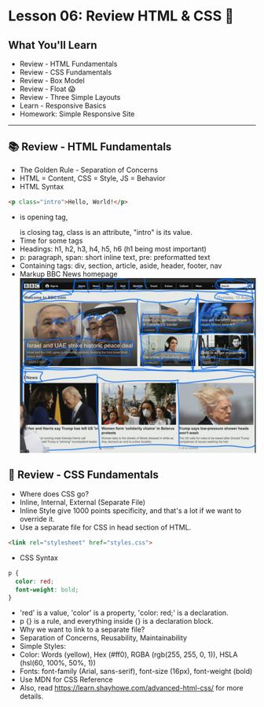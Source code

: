 # Lesson 06: Review HTML & CSS 🚀

## **What You'll Learn**
- Review - HTML Fundamentals
- Review - CSS Fundamentals
- Review - Box Model
- Review - Float 😱
- Review - Three Simple Layouts
- Learn - Responsive Basics
- Homework: Simple Responsive Site

---

## 📚 **Review - HTML Fundamentals**
- The Golden Rule - Separation of Concerns
- HTML = Content, CSS = Style, JS = Behavior
- HTML Syntax
```html
<p class="intro">Hello, World!</p>
```
- <p> is opening tag, </p> is closing tag, class is an attribute, "intro" is its value.
- Time for some tags
- Headings: h1, h2, h3, h4, h5, h6 (h1 being most important)
- p: paragraph, span: short inline text, pre: preformatted text
- Containing tags: div, section, article, aside, header, footer, nav
- Markup BBC News homepage
![BBC News](./bbc.png)

## 🎨 **Review - CSS Fundamentals**
- Where does CSS go?
- Inline, Internal, External (Separate File)
- Inline Style give 1000 points specificity, and that's a lot if we want to override it.
- Use a separate file for CSS in head section of HTML.
```html
<link rel="stylesheet" href="styles.css">
```
- CSS Syntax
```css
p {
  color: red;
  font-weight: bold;
}
```
- 'red' is a value, 'color' is a property, 'color: red;' is a declaration.
- p {} is a rule, and everything inside {} is a declaration block.
- Why we want to link to a separate file?
- Separation of Concerns, Reusability, Maintainability
- Simple Styles:
- Color: Words (yellow), Hex (#ff0), RGBA (rgb(255, 255, 0, 1)), HSLA (hsl(60, 100%, 50%, 1))
- Fonts: font-family (Arial, sans-serif), font-size (16px), font-weight (bold)
- Use MDN for CSS Reference
- Also, read https://learn.shayhowe.com/advanced-html-css/ for more details.
